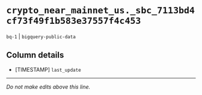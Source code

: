 # `crypto_near_mainnet_us._sbc_7113bd4cf73f49f1b583e37557f4c453`
`bq-1` | `bigquery-public-data`

## Column details
* [TIMESTAMP] `last_update`

-------------------------------------------------------------------------------
*Do not make edits above this line.*
